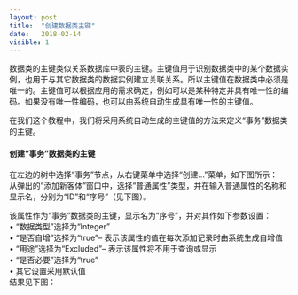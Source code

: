 ```yaml
---
layout: post
title:  "创建数据类主键"
date:   2018-02-14
visible: 1
---
```


数据类的主键类似关系数据库中表的主键。主键值用于识别数据类中的某个数据实例，也用于与其它数据类的数据实例建立关联关系。所以主键值在数据类中必须是唯一的。主键值可以根据应用的需求确定，例如可以是某种特定并具有唯一性的编码。如果没有唯一性编码，也可以由系统自动生成具有唯一性的主键值。

在我们这个教程中，我们将采用系统自动生成的主键值的方法来定义“事务”数据类的主键。

#### 创建“事务”数据类的主键

在左边的树中选择“事务”节点，从右键菜单中选择“创建...”菜单，如下图所示：<br>
<img src="{{'/assets/img/2018-2-13 创建普通属性1.png' | prepend: site.baseurl }}" alt=""><br>
从弹出的“添加新客体”窗口中，选择“普通属性”类型，并在输入普通属性的名称和显示名，分别为“ID”和“序号”（见下图）。<br>
<img src="{{'/assets/img/2018-2-13 创建普通属性2.png' | prepend: site.baseurl }}" alt=""><br>

该属性作为“事务”数据类的主键，显示名为“序号”，并对其作如下参数设置：<br>
•	“数据类型”选择为“Integer”<br>
•	“是否自增”选择为“true”– 表示该属性的值在每次添加记录时由系统生成自增值<br>
•	“用途”选择为“Excluded”– 表示该属性将不用于查询或显示<br>
•	“是否必要”选择为“true”<br>
•	其它设置采用默认值<br>
结果见下图：<br>
<img src="{{'/assets/img/2018-2-13 创建普通属性3.png' | prepend: site.baseurl }}" alt="">





